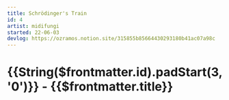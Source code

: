 ```yaml
---
title: Schrödinger's Train
id: 4
artist: midifungi
started: 22-06-03
devlog: https://ozramos.notion.site/315855b85664430293180b41ac07a98c
---
```

# {{String($frontmatter.id).padStart(3, '0')}} - {{$frontmatter.title}}

<div class="row">
  <div class="col-6">
    <Midifungi :layers="['@midifungi/4/starfield-clone', '@midifungi/4/station-fg','@midifungi/4/train', '@midifungi/4/crowd']" />
  </div>
  <div class="col-6">
    <Midifungi :layers="['@midifungi/4/starfield-clone', '@midifungi/4/station-fg','@midifungi/4/train', '@midifungi/4/crowd']" />
  </div>
</div>
<Midifungi :layers="['@midifungi/2/starfield', '@midifungi/4/station-fg','@midifungi/4/train', '@midifungi/4/crowd']" />